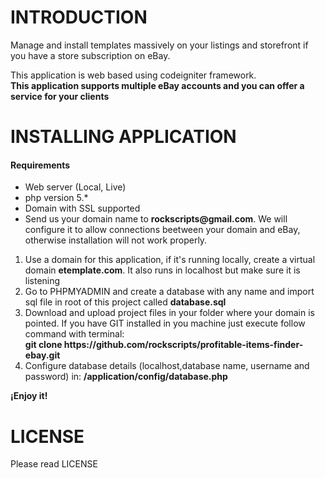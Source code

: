 <h1>INTRODUCTION</h1>
<p>Manage and install templates massively on your listings and storefront if you have a store subscription on eBay.</p>
<p>
    This application is web based using codeigniter framework.<br>
    <b>This application supports multiple eBay accounts and you can offer a service for your clients</b>
</p>
<h1>INSTALLING APPLICATION</h1>
<h4>Requirements</h4>
<ul>
<li>Web server (Local, Live)</li>
<li>php version 5.*</li>
<li>Domain with SSL supported</li>
<li>Send us your domain name to <b>rockscripts@gmail.com</b>. We will configure it to allow connections beetween your domain and eBay, otherwise installation will not work properly.</li>
</ul>
<p>
    <ol>
        <li>
        Use a domain for this application, if it's running locally, create a virtual domain <b>etemplate.com</b>. It also runs in localhost but make sure it is listening 
        </li>
        <li>
          Go to PHPMYADMIN and create a database with any name and import sql file in root of this project called <b>database.sql</b>
        </li>
        <li>
        Download and upload project files in your folder where your domain is pointed. If you have GIT installed in you machine just execute follow command with terminal: <br>
          <b>git clone https://github.com/rockscripts/profitable-items-finder-ebay.git</b>
        </li>
        <li>
          Configure database details (localhost,database name, username and password) in: <b>/application/config/database.php</b>
        </li>
    </ol>
</p>
<p>
<b>¡Enjoy it!</b>
</p>
<h1>LICENSE</h1>
<p>
 Please read LICENSE
</p>